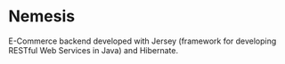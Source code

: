 # Nemesis

E-Commerce backend developed with Jersey (framework for developing RESTful Web Services in Java) and Hibernate.
